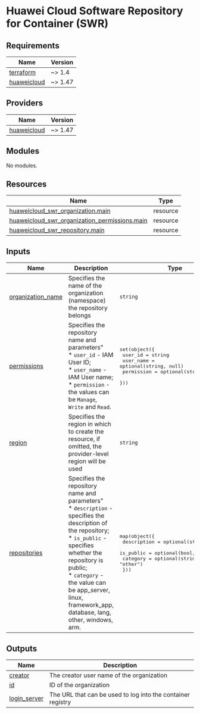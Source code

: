 # Huawei Cloud Software Repository for Container (SWR)
<!-- BEGIN_TF_DOCS -->
## Requirements

| Name | Version |
|------|---------|
| <a name="requirement_terraform"></a> [terraform](#requirement\_terraform) | ~> 1.4 |
| <a name="requirement_huaweicloud"></a> [huaweicloud](#requirement\_huaweicloud) | ~> 1.47 |

## Providers

| Name | Version |
|------|---------|
| <a name="provider_huaweicloud"></a> [huaweicloud](#provider\_huaweicloud) | ~> 1.47 |

## Modules

No modules.

## Resources

| Name | Type |
|------|------|
| [huaweicloud_swr_organization.main](https://registry.terraform.io/providers/huaweicloud/huaweicloud/latest/docs/resources/swr_organization) | resource |
| [huaweicloud_swr_organization_permissions.main](https://registry.terraform.io/providers/huaweicloud/huaweicloud/latest/docs/resources/swr_organization_permissions) | resource |
| [huaweicloud_swr_repository.main](https://registry.terraform.io/providers/huaweicloud/huaweicloud/latest/docs/resources/swr_repository) | resource |

## Inputs

| Name | Description | Type | Default | Required |
|------|-------------|------|---------|:--------:|
| <a name="input_organization_name"></a> [organization\_name](#input\_organization\_name) | Specifies the name of the organization (namespace) the repository belongs | `string` | n/a | yes |
| <a name="input_permissions"></a> [permissions](#input\_permissions) | Specifies the repository name and parameters"<br>  * `user_id` - IAM User ID;<br>  * `user_name` - IAM User name;<br>  * `permission` -the values can be `Manage`, `Write` and `Read`. | <pre>set(object({<br>    user_id    = string<br>    user_name  = optional(string, null)<br>    permission = optional(string, "Read")<br>  }))</pre> | `[]` | no |
| <a name="input_region"></a> [region](#input\_region) | Specifies the region in which to create the resource, if omitted, the provider-level region will be used | `string` | `null` | no |
| <a name="input_repositories"></a> [repositories](#input\_repositories) | Specifies the repository name and parameters"<br>  * `description` - specifies the description of the repository;<br>  * `is_public` - specifies whether the repository is public;<br>  * `category` - the value can be app\_server, linux, framework\_app, database, lang, other, windows, arm. | <pre>map(object({<br>    description = optional(string, null)<br>    is_public   = optional(bool, false)<br>    category    = optional(string, "other")<br>  }))</pre> | `{}` | no |

## Outputs

| Name | Description |
|------|-------------|
| <a name="output_creator"></a> [creator](#output\_creator) | The creator user name of the organization |
| <a name="output_id"></a> [id](#output\_id) | ID of the organization |
| <a name="output_login_server"></a> [login\_server](#output\_login\_server) | The URL that can be used to log into the container registry |
<!-- END_TF_DOCS -->
